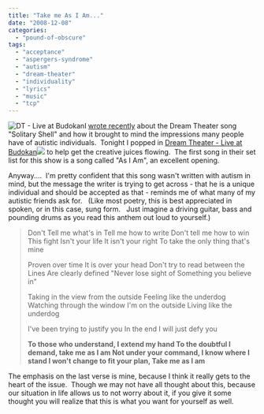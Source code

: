 ```yaml
---
title: "Take me As I Am..."
date: "2008-12-08"
categories: 
  - "pound-of-obscure"
tags: 
  - "acceptance"
  - "aspergers-syndrome"
  - "autism"
  - "dream-theater"
  - "individuality"
  - "lyrics"
  - "music"
  - "tcp"
---
```


![](images/41prdurnsrl_sl160_1.jpg "DT - Live at Budokan")I [wrote recently](http://autism.gbrettmiller.com/2008/10/monday-morning-lunatics/) about the Dream Theater song "Solitary Shell" and how it brought to mind the impressions many people have of autistic individuals.  Tonight I popped in [Dream Theater - Live at Budokan](http://www.amazon.com/gp/product/B0002WYS6S?ie=UTF8&tag=gbrettmiller-20&linkCode=as2&camp=1789&creative=9325&creativeASIN=B0002WYS6S)![](http://www.assoc-amazon.com/e/ir?t=gbrettmiller-20&l=as2&o=1&a=B0002WYS6S) to help get the creative juices flowing.  The first song in their set list for this show is a song called "As I Am", an excellent opening.

Anyway....  I'm pretty confident that this song wasn't written with autism in mind, but the message the writer is trying to get across - that he is a unique individual and should be accepted as that - reminds me of what many of my autistic friends ask for.   (Like most poetry, this is best appreciated in spoken, or in this case, sung form.   Just imagine a driving guitar, bass and pounding drums as you read this anthem out loud to yourself.)

> Don't Tell me what's in Tell me how to write Don't tell me how to win This fight Isn't your life It isn't your right To take the only thing that's mine
> 
> Proven over time It is over your head Don't try to read between the Lines Are clearly defined "Never lose sight of Something you believe in"
> 
> Taking in the view from the outside Feeling like the underdog Watching through the window I'm on the outside Living like the underdog
> 
> I've been trying to justify you In the end I will just defy you
> 
> **To those who understand, I extend my hand To the doubtful I demand, take me as I am Not under your command, I know where I stand I won't change to fit your plan, Take me as I am**

The emphasis on the last verse is mine, because I think it really gets to the heart of the issue.  Though we may not have all thought about this, because our situation in life allows us to not worry about it, if you give it some thought you will realize that this is what you want for yourself as well.
